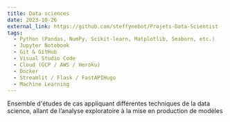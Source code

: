 ```yaml
---
title: Data sciences
date: 2023-10-26
external_link: https://github.com/steffynebot/Projets-Data-Scientist
tags:
  - Python (Pandas, NumPy, Scikit-learn, Matplotlib, Seaborn, etc.)
  - Jupyter Notebook
  - Git & GitHub
  - Visual Studio Code
  - Cloud (GCP / AWS / Heroku)
  - Docker
  - Streamlit / Flask / FastAPIHugo
  - Machine Learning
---
```


Ensemble d'études de cas appliquant différentes techniques de la data science, allant de l’analyse exploratoire à la mise en production de modèles

<!--more-->

